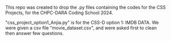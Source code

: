 This repo was created to drop the .py files containing the codes for the CSS Projects, for the  CHPC-DARA Coding School 2024.

"css_project_option1_Anjia.py" is for the CSS-D option 1: IMDB DATA.
We were given a csv file "movie_dataset.csv", and were asked first to clean then answer few questions.
